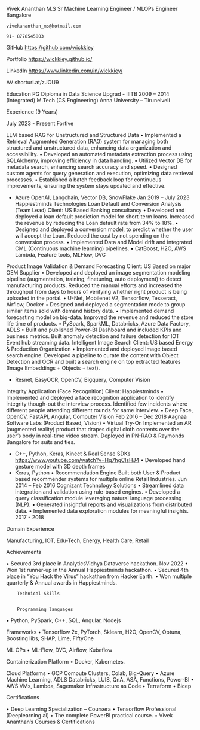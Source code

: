 Vivek Ananthan M.S
  Sr Machine Learning Engineer / MLOPs Engineer
  Bangalore

 	vivekananthan_ms@hotmail.com

 	91- 8778545803  
	
	


GitHub	https://github.com/wickkiey

Portfolio	https://wickkiey.github.io/

LinkedIn	https://www.linkedin.com/in/wickkiey/

AV	shorturl.at/zJOU9

		
		


Education
    PG Diploma in Data Science 
    Upgrad - IIITB 
    2009 – 2014 (Integrated)
    M.Tech (CS Engineering) 
    Anna University – Tirunelveli

 
Experience (9 Years)
	 

July 2023 - Present
Fortive 

LLM based RAG for Unstructured and Structured Data
•	Implemented a Retrieval Augmented Generation (RAG) system for managing both structured and unstructured data, enhancing data organization and accessibility.
•	Developed an automated metadata extraction process using SQLAlchemy, improving efficiency in data handling.
•	Utilized Vector DB for metadata search, enhancing search accuracy and speed.
•	Designed custom agents for query generation and execution, optimizing data retrieval processes.
•	Established a batch feedback loop for continuous improvements, ensuring the system stays updated and effective.
- Azure OpenAI, Langchain, Vector DB, SnowFlake
Jan 2019 – July 2023 
Happiestminds Technologies 
Loan Default and Conversion Analysis (Team Lead)
Client: US Based Banking consultancy 
•	Developed and deployed a loan default prediction model for short-term loans. Increased the revenue by reducing the Loan default rate from 34% to 18%.
•	Designed and deployed a conversion model, to predict whether the user will accept the Loan. Reduced the cost by not spending on the conversion process. 
•	 Implemented Data and Model drift and integrated CML (Continuous machine learning) pipelines.
•	CatBoost, H2O, AWS Lambda, Feature tools, MLFlow, DVC

Product Image Validation & Demand Forecasting 
Client: US Based on major OEM Supplier
•	Developed and deployed an image segmentation modeling pipeline (augmentation, training, finetuning, auto deployment) to detect manufacturing products. Reduced the manual efforts and increased the throughput from days to hours of verifying whether right product is being uploaded in the portal.
•	U-Net, Mobilenet V2, Tensorflow, Tesseract, Airflow, Docker
•	Designed and deployed a segmentation mode to group similar items sold with demand history data. 
•	Implemented demand forecasting model on big-data. Improved the revenue and reduced the store life time of products. 
•	PySpark, SparkML, Databricks, Azure Data Factory, ADLS
•	Built and published Power-BI Dashboard and included KPIs and business metrics.
Built anomaly detection and failure detection for IOT Event hub streaming data.
Intelligent Image Search
Client: US based Energy & Production Organization
•	Implemented and deployed Image based search engine. Developed a pipeline to curate the content with Object Detection and OCR and built a search engine on top extracted features (Image Embeddings + Objects + text).
- Resnet, EasyOCR, OpenCV, Bigquery, Computer Vision

Integrity Application (Face Recognition)
Client: Happiestminds
•	Implemented and deployed a face recognition application to identify integrity though-out the interview process. Identified few incidents where different people attending different rounds for same interview.
•	Deep Face, OpenCV, FastAPI, Angular, Computer Vision
Feb 2016 – Dec 2018 
Aagnaa Software Labs (Product Based, Vision)
•	Virtual Try-On
Implemented an AR (augmented reality) product that drapes digital cloth contents over the user’s body in real-time video stream.  Deployed in PN-RAO & Raymonds Bangalore for suits and ties.
 - C++, Python, Keras, Kinect & Real Sense SDKs https://www.youtube.com/watch?v=Hq7hgClsHJ4 
•	Developed hand gesture model with 3D depth frames
- Keras, Python
•	Recommendation Engine 
Built both User & Product based recommender systems for multiple online Retail Industries. 
Jun 2014 – Feb 2016 
Cognizant Technology Solutions
•	Streamlined data integration and validation using rule-based engines.
•	Developed a query classification module leveraging natural language processing (NLP).
•	Generated insightful reports and visualizations from distributed data.
•	Implemented data exploration modules for meaningful insights.		2017 - 2018


Domain Experience
 

Manufacturing, IOT, Edu-Tech, Energy, Health Care, Retail

Achievements
 

•	Secured 3rd place in AnalyticsVidhya Dataverse hackathon. Nov 2022
•	Won 1st runner-up in the Annual Happiestminds hackathon. 
•	Secured 4th place in “You Hack the Virus” hackathon from Hacker Earth.
•	Won multiple quarterly & Annual awards in Happiestminds.


		Technical Skills
		 

		Programming languages 
•	Python, PySpark, C++, SQL, Angular, Nodejs

Frameworks
•	Tensorflow 2x, PyTorch, Sklearn, H2O, OpenCV, Optuna, Boosting libs, SHAP, Lime, FiftyOne

ML OPs
•	ML-Flow, DVC, Airflow, Kubeflow 

Containerization Platform
•	Docker, Kubernetes.

Cloud Platforms
•	GCP Compute Clusters, Colab, Big-Query
•	Azure Machine Learning, ADLS Databricks, LUIS, QnA, ASA, Functions, Power-BI 
•	 AWS VMs, Lambda, Sagemaker
		Infrastructure as Code
•	Terraform
•	Bicep
		
		 
Certifications
 

•	Deep Learning Specialization – Coursera
•	Tensorflow Professional (Deeplearning.ai)
•	The complete PowerBI practical course.
•	Vivek Ananthan’s Courses & Certifications

